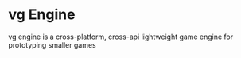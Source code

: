 # vg Engine

vg engine is a cross-platform, cross-api lightweight game engine for prototyping smaller games